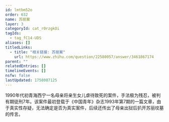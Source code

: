 ```yaml
---
id: lmtbm52o
order: 632
name: 苏丽案
layer: 3
categoryId: cat_r0rzgkOi
tagIds:
  - tag_fC14-UDS
aliases: []
titledLinks:
  - title: "相关链接: 苏丽案"
    url: https://www.zhihu.com/question/22580057/answer/3461867174
parent: ""
relatedEntries: []
timelineEvents: []
nsfw: false
lastUpdated: 1758087125
---
```


1990年代初青海西宁一名母亲将亲生女儿虐待致死的案件，手法极为残忍，被判有期徒刑7年。该案件最初登载于《中国青年》杂志1993年第7期的一篇文章，由于真实性存疑，无法确定是否为真实案件，后续还传出了母亲出狱后扒开苏丽坟墓的传言。